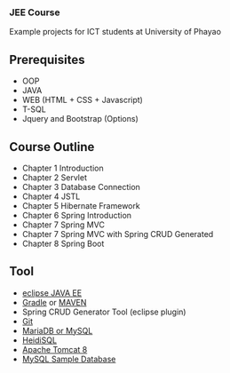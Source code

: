 ### JEE Course 

Example projects for ICT students at University of Phayao

## Prerequisites

* OOP
* JAVA
* WEB (HTML + CSS + Javascript)
* T-SQL
* Jquery and Bootstrap (Options)

## Course Outline
* Chapter 1 Introduction
* Chapter 2 Servlet
* Chapter 3 Database Connection
* Chapter 4 JSTL
* Chapter 5 Hibernate Framework
* Chapter 6 Spring Introduction
* Chapter 7 Spring MVC
* Chapter 7 Spring MVC with Spring CRUD Generated
* Chapter 8 Spring Boot

## Tool
* [eclipse JAVA EE](http://ftp.jaist.ac.jp/pub/eclipse/technology/epp/downloads/release/oxygen/R/eclipse-jee-oxygen-R-win32-x86_64.zip)
* [Gradle](https://projects.eclipse.org/projects/tools.buildship/downloads) or [MAVEN](https://www.eclipse.org/m2e/m2e-downloads.html)
* Spring CRUD Generator Tool (eclipse plugin)
* [Git](https://github.com/git-for-windows/git/releases/download/v2.13.3.windows.1/Git-2.13.3-64-bit.exe)
* [MariaDB or MySQL](https://downloads.mariadb.org/f/mariadb-10.2.7/winx64-packages/mariadb-10.2.7-winx64.msi/from/http%3A//mirrors.neusoft.edu.cn/mariadb/?serve)
* [HeidiSQL](https://www.heidisql.com/installers/HeidiSQL_9.4.0.5125_Setup.exe)
* [Apache Tomcat 8](http://www-eu.apache.org/dist/tomcat/tomcat-8/v8.0.45/bin/apache-tomcat-8.0.45-windows-x64.zip)
* [MySQL Sample Database](https://github.com/datacharmer/test_db)

